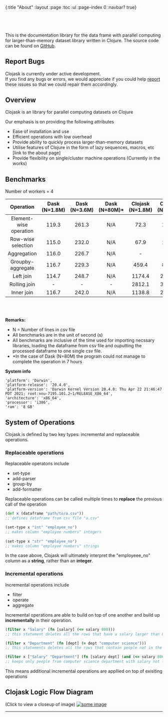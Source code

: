 {:title "About"
 :layout :page
 :toc :ul
 :page-index 0
 :navbar? true}

## <br>
This is the documentation library for the data frame with parallel computing for larger-than-memory dataset library written in Clojure. The source code can be found on [GitHub](https://github.com/clojure-finance/clojask).


## Report Bugs 

Clojask is currently under active development.  
If you find any bugs or errors, we would appreciate if you could help [report](https://github.com/clojure-finance/clojask/issues) these issues so that we could repair them accordingly.


## Overview 
Clojask is an library for parallel computing datasets on Clojure

Our emphasis is on providing the following attributes
- Ease of installation and use 
- Efficient operations with low overhead 
- Provide ability to quickly process larger-than-memory datasets
- Utilise features of Clojure in the form of lazy sequences, macros, etc [link to the about page]
- Provide flexibility on single/cluster machine operations (Currently in the works)

## Benchmarks

Number of workers = 4

| Operation | Dask (N=1.8M) | Dask (N=3.6M) | Dask (N=80M)* | Clojask (N=1.8M) | Clojask (N=3.6M) | Clojask (N=80M) |
| :---:   | :-: | :-: | :-: | :-: | :-: | :-: |
| Element-wise operation | 119.3 | 261.3 | N/A | 72.3 | 133.3 | 1836.6 |
| Row-wise selection | 115.0 | 232.0 | N/A | 67.9 | 145.6 | 1757.5 |
| Aggregation | 116.0 | 226.7 | N/A | - | - | - |
| Groupby-aggregate | 116.7 | 229.3 | N/A | 459.4 | 803.1 | 25860.0 |
| Left join | 114.7 | 248.7 | N/A | 1174.4| 2310.2 | 14007.9 |
| Rolling join | - | - | - | 2812.1 | 3943.1 | |
| Inner join | 116.7 | 242.0| N/A | 1138.8 | 2768.5 | |

<br>
<br>

**Remarks:**
- N = Number of lines in csv file
- All benchmarks are in the unit of second (s)
- All benchmarks are inclusive of the time used for importing necssary libraries, loading the dataframe from csv file and ouputting the processed dataframe to one single csv file.
- *In the case of Dask (N=80M) the program could not manage to complete the operation in 7 hours


**System info**
```
'platform': 'Darwin',
'platform-release': '20.4.0',
'platform-version': 'Darwin Kernel Version 20.4.0: Thu Apr 22 21:46:47 PDT 2021; root:xnu-7195.101.2~1/RELEASE_X86_64',
'architecture': 'x86_64',
'processor': 'i386',
'ram': '8 GB'
```

## System of Operations
Clojask is defined by two key types: incremental and replaceable operations. 

### Replaceable operations 

Replaceable operatons include 
- set-type
- add-parser 
- group-by
- add-formatter

Replaceable operations can be called multiple times to **replace** the previous call of the operation 

```clojure 
(def x (dataframe "path/to/a.csv"))
;; defines dataframe from csv file "a.csv" 

(set-type x "int" "employee_no")
;; makes column "employee numbers" integers
 
(set-type x "str" "employee_no")
;; makes column "employee numbers" strings  
```

In the case above, Clojask will ultimately interpret the "employeee_no" column as a **string**, rather than an **integer**. 

### Incremental operations

Incremental operations include
- filter
- operate
- aggregate

Incremental operations are able to build on top of one another and build up **incrementally** in their operation.

```clojure
(filter x "Salary" (fn [salary] (<= salary 800)))
;; this statement deletes all the rows that have a salary larger than 800

(filter x "Department" (fn [dept] (= dept "computer science")))
;; this statements deletes all the rows that contain people not in the computer science department

(filter x ["Salary" "Department"] (fn [salary dept] (and (<= salary 800) (= dept "computer science"))))
;; keeps only people from computer science department with salary not larger than 800
```

This means additional incremental operations are appllied on top of exisiting operations

## Clojask Logic Flow Diagram 
(Click to view a closeup of image)
<a href="https://raw.githubusercontent.com/clojure-finance/clojask/main/doc/diagram.jpg" target="_blank" >
<img src="https://raw.githubusercontent.com/clojure-finance/clojask/main/doc/diagram.jpg" alt="some image" />
</a>
<!-- /img/diagram.png -->

--- 
